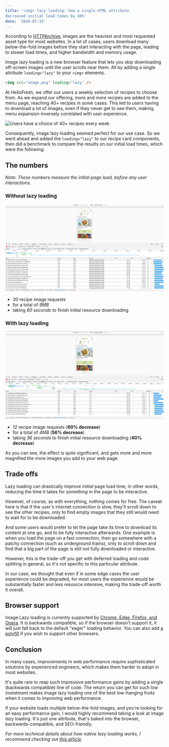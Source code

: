 ```yaml
---
title: '<img> lazy-loading: how a single HTML attribute
decreased initial load times by 40%'
date: '2020-07-15'
---
```


According to
[HTTPArchive](https://httparchive.org/reports/page-weight), images are
the heaviest and most requested asset type for most websites. In a lot
of cases, users download many below-the-fold images before they start
interacting with the page, leading to slower load times, and higher
bandwidth and memory usage.

Image lazy loading is a new browser feature that lets you skip
downloading off-screen images until the user scrolls near them. All by
adding a single attribute `loading="lazy"` to your `<img>` elements.

```html
<img src="image.png" loading="lazy" />
```

At HelloFresh, we offer our users a weekly selection of recipes to
choose from. As we expand our
offering, more and more recipes are added to the menu page, reaching 40+
recipes in some cases. This led to users having to download a lot of images, even if they never get to see
them, making menu expansion inversely correlated with user experience.

![Users have a choice of 40+ recipes every week](./demo.gif)

Consequently, image lazy loading seemed perfect for our use case. So we went ahead and added the `loading="lazy"` to our recipe card
components, then did a benchmark to compare the results on our initial
load times, which were
the following:

## The numbers

_Note: These numbers measure the initial page load, before any user interactions._

### Without lazy loading

![](./Before.png)

- _30_ recipe image requests
- for a total of _9MB_
- taking _60 seconds_ to finish initial resource downloading

### With lazy loading

![](./After.png)

- _12_ recipe image requests (**60% decrease**)
- for a total of _4MB_ (**56% decrease**)
- taking _36 seconds_ to finish initial resource downloading (**40% decrease**)

As you can see, the effect is quite significant, and gets more and
more magnified the more images you add to your web page.

## Trade offs

Lazy loading can drastically improve _initial_ page load
time, in other words, reducing the time it takes for _something_ in
the page to be interactive.

However, of course, as with everything, nothing comes for free. The
caveat here is that if the
user's internet connection is slow, they'll scroll down to see the
other recipes, only to find empty images that they still would need to
wait for to be downloaded.

And some users would prefer to let the page take
its time to download its content at one go, and to be fully
interactive afterwards. One example is when you load the page on a
fast connection, then go somewhere with a patchy connection (such as
underground trains), only to scroll down and find that a big part of the page is still
not fully downloaded or interactive.

However, this is the trade-off you get with deferred loading and code
splitting in general, so it's not specific to this particular
attribute.

In our case, we thought that even if in some edge cases the user
experience could be degraded, for most users the experience would be substantially
faster and less resource intensive, making the trade-off worth it
overall.

## Browser support

Image Lazy loading is currently supported by [Chrome, Edge, Firefox, and
Opera](https://developer.mozilla.org/en-US/docs/Web/HTML/Element/img#Browser_compatibility). It is backwards compatible, so if the browser doesn't support
it, it will just fall back to the default "eager" loading behavior.
You can also add [a polyfill](https://github.com/aFarkas/lazysizes) if
you wish to support other browsers.

## Conclusion

In many cases, improvements in web
performance require sophisticated solutions by experienced engineers, which
makes them harder to adopt in most websites.

It's quite
rare to reap such impressive performance gains by adding a single (backwards compatible) line
of code. The return you can get for such low investment makes
image lazy loading one of the best low-hanging fruits when it comes to
improving web performance.

If your website loads multiple
below-the-fold images, and you're looking for an easy performance gain, I would highly recommend taking a look at image
lazy loading. It's just one attribute, that's baked into the browser, backwards-compatible, and SEO-friendly.

_For more technical details about how native lazy loading works, I
recommend checking
out [this article](https://web.dev/native-lazy-loading/)._
